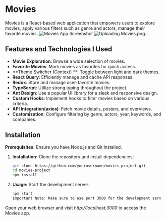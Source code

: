 # Movies

Movies is a React-based web application that empowers users to explore movies, apply various filters such as genre and actors, manage their favorite movies.
![Movies App Screenshot](screenshot.png)
![Uploading Movies.png…]()

## Features and Technologies I Used

- **Movie Exploration**: Browse a wide selection of movies.
- **Favorite Movies**: Mark movies as favorites for quick access.
- **Theme Switcher (Context) **: Toggle between light and dark themes.
- **React Query**: Efficiently manage and cache API responses.
- **Redux**: Store and manage user-favorite movies.
- **TypeScript**: Utilize strong typing throughout the project.
- **Ant Design**: Use a popular UI library for a sleek and responsive design.
- **Custom Hooks**: Implement hooks to filter movies based on various criteria.
- **API Integration(axios)**: Fetch movie details, posters, and overviews.
- **Customization**: Configure filtering by genre, actors, year, keywords, and companies.



## Installation

**Prerequisites:** Ensure you have Node.js and Git installed.

1. **Installation:** Clone the repository and install dependencies:
   ```bash
   git clone https://github.com/yourusername/movies-project.git
   cd movies-project
   npm install

2. **Usage:**
Start the development server:

   ```bash
   npm start
   Important Note: Make sure to use port 3000 for the development server, as the API may not respond to requests on other ports.
Open your web browser and visit *http://localhost:3000* to access the Movies app.
   
